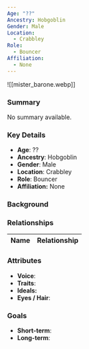 ```yaml
---
Age: "??"
Ancestry: Hobgoblin
Gender: Male
Location:
  - Crabbley
Role:
  - Bouncer
Affiliation:
  - None
---
```


![[mister_barone.webp]]
### Summary
No summary available.

### Key Details
- **Age**: ??
- **Ancestry**: Hobgoblin
- **Gender**: Male
- **Location**: Crabbley
- **Role**: Bouncer
- **Affiliation:** None

### Background


### Relationships

| Name  | Relationship |
| ----- | ------------ |

### Attributes
- **Voice**:
- **Traits**:  
- **Ideals:**
- **Eyes / Hair**:  

### Goals
- **Short-term**:  
- **Long-term**:  
